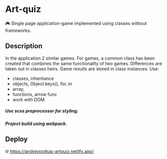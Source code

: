# Art-quiz

:video_game: Single page application-game implemented using classes without frameworks.

## Description
In the application 2 similar games. For games, a common class has been created that combines the same functionality of two games. Differences are taken out in classes heirs. Game results are stored in class instances.
Use:
- classes, inheritance
- objects, Object.keys(), for..in
- array, 
- functions, arrow func
- work with DOM

##### Use scss preprocessor for styling.
##### Project build using webpack.

## Deploy

:globe_with_meridians: https://andreypotkas-artquiz.netlify.app/
